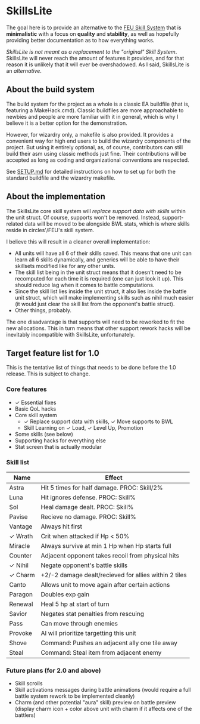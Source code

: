 
# SkillsLite

The goal here is to provide an alternative to the [FEU Skill System](https://github.com/FireEmblemUniverse/SkillSystem_FE8) that is **minimalistic** with a focus on **quality** and **stability**, as well as hopefully providing better documentation as to how everything works.

*SkillsLite is not meant as a replacement to the "original" Skill System*. SkillsLite will never reach the amount of features it provides, and for that reason it is unlikely that it will ever be overshadowed. As I said, SkillsLite is an *alternative*.

## About the build system

The build system for the project as a whole is a classic EA buildfile (that is, featuring a MakeHack.cmd). Classic buildfiles are more approachable to newbies and people are more familiar with it in general, which is why I believe it is a better option for the demonstration.

However, for wizardry only, a makefile is also provided. It provides a convenient way for high end users to build the wizardry components of the project. But using it entirely optional, as, of course, contributors can still build their asm using classic methods just fine. Their contributions will be accepted as long as coding and organizational conventions are respected.

See [SETUP.md](SETUP.md) for detailed instructions on how to set up for both the standard buildfile and the wizardry makefile.

## About the implementation

The SkillsLite core skill system will *replace support data with skills* within the unit struct. Of course, supports won't be removed. Instead, support-related data will be moved to be alongside BWL stats, which is where skills reside in circles'/FEU's skill system.

I believe this will result in a cleaner overall implementation:

- All units will have all 6 of their skills saved. This means that one unit can learn all 6 skills dynamically, and generics will be able to have their skillsets modified like for any other units.
- The skill list being in the unit struct means that it doesn't need to be recomputed for each time it is required (one can just look it up). This should reduce lag when it comes to battle computations.
- Since the skill list lies inside the unit struct, it also lies inside the battle unit struct, which will make implementing skills such as nihil much easier (it would just clear the skill list from the opponent's battle struct).
- Other things, probably.

The one disadvantage is that supports will need to be reworked to fit the new allocations. This in turn means that other support rework hacks will be inevitably incompatible with SkillsLite, unfortunately.

## Target feature list for 1.0

This is the tentative list of things that needs to be done before the 1.0 release. This is subject to change.

### Core features

- ✓ Essential fixes
- Basic QoL hacks
- Core skill system
  - ✓ Replace support data with skills, ✓ Move supports to BWL
  - Skill Learning on ✓ Load, ✓ Level Up, Promotion
- Some skills (see below)
- Supporting hacks for everything else
- Stat screen that is actually modular

### Skill list

| Name    | Effect
| ------- | ------
| Astra   | Hit 5 times for half damage. PROC: Skill/2%
| Luna    | Hit ignores defense. PROC: Skill%
| Sol     | Heal damage dealt. PROC: Skill%
| Pavise  | Recieve no damage. PROC: Skill%
| Vantage | Always hit first
| ✓ Wrath | Crit when attacked if Hp < 50%
| Miracle | Always survive at min 1 Hp when Hp starts full
| Counter | Adjacent opponent takes recoil from physical hits
| ✓ Nihil | Negate opponent's battle skills
| ✓ Charm | +2/-2 damage dealt/recieved for allies within 2 tiles
| Canto   | Allows unit to move again after certain actions
| Paragon | Doubles exp gain
| Renewal | Heal 5 hp at start of turn
| Savior  | Negates stat penalties from rescuing
| Pass    | Can move through enemies
| Provoke | AI will prioritize targetting this unit
| Shove   | Command: Pushes an adjacent ally one tile away
| Steal   | Command: Steal item from adjacent enemy

### Future plans (for 2.0 and above)

- Skill scrolls
- Skill activations messages during battle animations (would require a full battle system rework to be implemented cleanly)
- Charm (and other potential "aura" skill) preview on battle preview (display charm icon + color above unit with charm if it affects one of the battlers)
